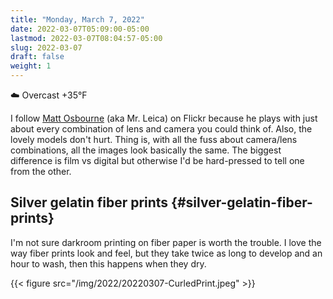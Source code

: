 ```yaml
---
title: "Monday, March 7, 2022"
date: 2022-03-07T05:09:00-05:00
lastmod: 2022-03-07T08:04:57-05:00
slug: 2022-03-07
draft: false
weight: 1
---
```


☁️   Overcast +35°F

I follow [Matt Osbourne](https://flickr.com/photos/32681588@N03/) (aka Mr. Leica) on Flickr because he plays with just about every combination of lens and camera you could think of. Also, the lovely models don't hurt. Thing is, with all the fuss about camera/lens combinations, all the images look basically the same. The biggest difference is film vs digital but otherwise I'd be hard-pressed to tell one from the other.


## Silver gelatin fiber prints {#silver-gelatin-fiber-prints}

I'm not sure darkroom printing on fiber paper is worth the trouble. I love the way fiber prints look and feel, but they take twice as long to develop and an hour to wash, then this happens when they dry.

{{< figure src="/img/2022/20220307-CurledPrint.jpeg" >}}

[//]: # "Exported with love from a post written in Org mode"
[//]: # "- https://github.com/kaushalmodi/ox-hugo"
